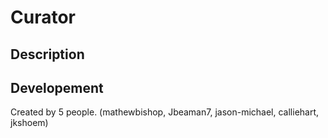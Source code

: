 # Curator 

## Description


## Developement
Created by 5 people. (mathewbishop, Jbeaman7, jason-michael, calliehart, jkshoem)


